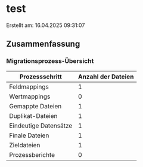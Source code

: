 # test
Erstellt am: 16.04.2025 09:31:07

## Zusammenfassung

### Migrationsprozess-Übersicht

| Prozessschritt | Anzahl der Dateien |
|---------------|-------------------|
| Feldmappings | 1 |
| Wertmappings | 0 |
| Gemappte Dateien | 1 |
| Duplikat-Dateien | 1 |
| Eindeutige Datensätze | 1 |
| Finale Dateien | 1 |
| Zieldateien | 1 |
| Prozessberichte | 0 |
